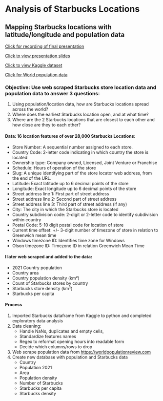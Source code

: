 # Analysis of Starbucks Locations 

## Mapping Starbucks locations with latitude/longitude and population data

[Click for recording of final presentation](https://ironhack.zoom.us/rec/play/z_KuzP88l79dzVBAtHaR-vPE4Xi4xUGUU-C3D948G81Z7jHR7GCBa8oip2yDNDrNwbnBrP9AWwVZ6sM9.WElypAcnuo2-6udI?startTime=1660305720000&_x_zm_rtaid=v-1r2qOaSt-VQG_GldUWIA.1660487182977.ee234b4949979eb90f4b2d2092f0085f&_x_zm_rhtaid=21)

[Click to view presentation slides](https://slides.com/hollydalton/deck-5b0977/fullscreen)

[Click to view Kaggle dataset](https://www.kaggle.com/datasets/kukuroo3/starbucks-locations-worldwide-2021-version)

[Click for World population data](https://worldpopulationreview.com/countries)


### Objective: Use web scraped Starbucks store location data and population data to answer 3 questions:
1. Using population/location data, how are Starbucks locations spread across the world?
2. Where does the earliest Starbucks location open, and at what time?
3. Where are the 2 Starbucks locations that are closest to each other and how close are they to each other?


#### Data: 16 location features of over 28,000 Starbucks Locations:

- Store Number: A sequential number assigned to each store.
- Country Code: 2-letter code indicating in which country the store is located 
- Ownership type: Company owned, Licensed, Joint Venture or Franchise
- Schedule: Hours of operation of the store
- Slug: A unique identifying part of the store locator web address, from the end of the URL.
- Latitude: Exact latitude up to 6 decimal points of the store
- Longitude: Exact longitude up to 6 decimal points of the store
- Street address line 1: First part of street address
- Street address line 2: Second part of street address
- Street address line 3: Third part of street address (if any)
- City: The city in which the Starbucks store is located
- Country subdivision code: 2-digit or 2-letter code to identify subdivision within country
- Postal Code: 5-10 digit postal code for location of store
- Current time offset: +/- 3-digit number of timezone of store in relation to Greenwich mean time 
- Windows timezone ID: Identifies time zone for Windows 
- Olson timezone ID: Timezone ID in relation Greenwich Mean Time 

#### I later web scraped and added to the data:
- 2021 Country population
- Country area
- Country population density (km²)
- Count of Starbucks stores by country
- Starbucks store density (km²)
- Starbucks per capita

#### Process
1. Imported Starbucks dataframe from Kaggle to python and completed exploratory data analysis
2. Data cleaning: 
      - Handle NaNs, duplicates and empty cells, 
      - Standardize features names
      - Regex to reformat opening hours into readable form 
      - Decide which columns/rows to drop
3. Web scrape population data from https://worldpopulationreview.com
4. Create new database with population and Starbucks data 
      - Country
      - Population 2021
      - Area
      - Population density
      - Number of Starbucks
      - Starbucks per capita
      - Starbucks density
